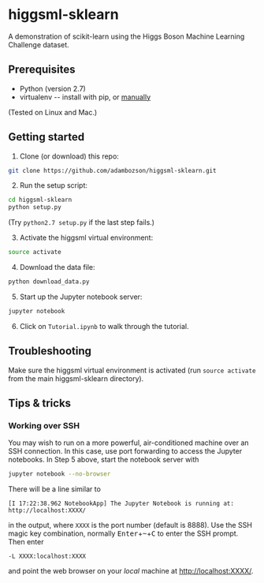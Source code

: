 # higgsml-sklearn
A demonstration of scikit-learn using the Higgs Boson Machine Learning Challenge dataset.

## Prerequisites
* Python (version 2.7)
* virtualenv -- install with pip, or [manually](https://virtualenv.pypa.io/en/stable/installation/)

(Tested on Linux and Mac.)

## Getting started
1. Clone (or download) this repo:
```bash
git clone https://github.com/adambozson/higgsml-sklearn.git
```

2. Run the setup script:
```bash
cd higgsml-sklearn
python setup.py
```
(Try `python2.7 setup.py` if the last step fails.)

3. Activate the higgsml virtual environment:
```bash
source activate
```

4. Download the data file:
```bash
python download_data.py
```

5. Start up the Jupyter notebook server:
```bash
jupyter notebook
```

6. Click on `Tutorial.ipynb` to walk through the tutorial.

## Troubleshooting
Make sure the higgsml virtual environment is activated (run `source activate` from the main higgsml-sklearn directory).

## Tips & tricks
### Working over SSH
You may wish to run on a more powerful, air-conditioned machine over an SSH connection. In this case, use port forwarding to access the Jupyter notebooks. In Step 5 above, start the notebook server with
```bash
jupyter notebook --no-browser
```
There will be a line similar to
```shell
[I 17:22:38.962 NotebookApp] The Jupyter Notebook is running at: http://localhost:XXXX/
```
in the output, where `XXXX` is the port number (default is 8888). Use the SSH magic key combination, normally <kbd>Enter</kbd>+<kbd>~</kbd>+<kbd>C</kbd> to enter the SSH prompt. Then enter
```shell
-L XXXX:localhost:XXXX
```
and point the web browser on your *local* machine at [http://localhost:XXXX/](http://localhost:XXXX/).
